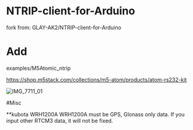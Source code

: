 # NTRIP-client-for-Arduino
fork from:
GLAY-AK2/NTRIP-client-for-Arduino

# Add
examples/M5Atomic_ntrip

https://shop.m5stack.com/collections/m5-atom/products/atom-rs232-kit

![IMG_7711_01](https://user-images.githubusercontent.com/6777579/127084970-9d954f52-c155-42cb-a9d0-1e72e5324804.png)

#Misc

**kubota WRH1200A
WRH1200A must be GPS, Glonass only data.
If you input other RTCM3 data, it will not be fixed.


